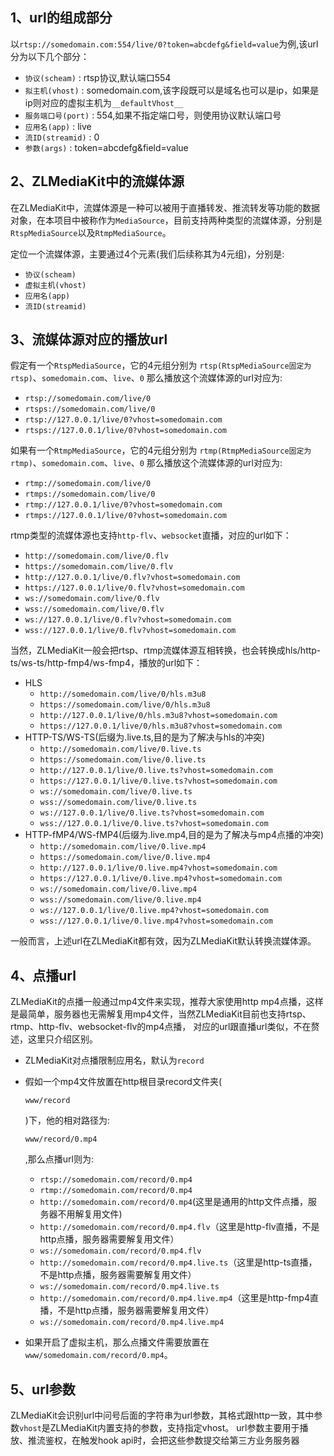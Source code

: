 ## 1、url的组成部分

以`rtsp://somedomain.com:554/live/0?token=abcdefg&field=value`为例,该url分为以下几个部分：

- `协议(scheam)` : rtsp协议,默认端口554
- `拟主机(vhost)` : somedomain.com,该字段既可以是域名也可以是ip，如果是ip则对应的虚拟主机为`__defaultVhost__`
- `服务端口号(port)` : 554,如果不指定端口号，则使用协议默认端口号
- `应用名(app)` : live
- `流ID(streamid)` : 0
- `参数(args)` : token=abcdefg&field=value

## 2、ZLMediaKit中的流媒体源

在ZLMediaKit中，流媒体源是一种可以被用于直播转发、推流转发等功能的数据对象，在本项目中被称作为`MediaSource`，目前支持两种类型的流媒体源，分别是`RtspMediaSource`以及`RtmpMediaSource`。

定位一个流媒体源，主要通过4个元素(我们后续称其为4元组)，分别是:

- `协议(scheam)`
- `虚拟主机(vhost)`
- `应用名(app)`
- `流ID(streamid)`

## 3、流媒体源对应的播放url

假定有一个`RtspMediaSource`，它的4元组分别为 `rtsp(RtspMediaSource固定为rtsp)`、`somedomain.com`、`live`、`0` 那么播放这个流媒体源的url对应为:

- `rtsp://somedomain.com/live/0`
- `rtsps://somedomain.com/live/0`
- `rtsp://127.0.0.1/live/0?vhost=somedomain.com`
- `rtsps://127.0.0.1/live/0?vhost=somedomain.com`

如果有一个`RtmpMediaSource`，它的4元组分别为 `rtmp(RtmpMediaSource固定为rtmp)`、`somedomain.com`、`live`、`0` 那么播放这个流媒体源的url对应为:

- `rtmp://somedomain.com/live/0`
- `rtmps://somedomain.com/live/0`
- `rtmp://127.0.0.1/live/0?vhost=somedomain.com`
- `rtmps://127.0.0.1/live/0?vhost=somedomain.com`

rtmp类型的流媒体源也支持`http-flv`、`websocket`直播，对应的url如下：

- `http://somedomain.com/live/0.flv`
- `https://somedomain.com/live/0.flv`
- `http://127.0.0.1/live/0.flv?vhost=somedomain.com`
- `https://127.0.0.1/live/0.flv?vhost=somedomain.com`
- `ws://somedomain.com/live/0.flv`
- `wss://somedomain.com/live/0.flv`
- `ws://127.0.0.1/live/0.flv?vhost=somedomain.com`
- `wss://127.0.0.1/live/0.flv?vhost=somedomain.com`

当然，ZLMediaKit一般会把rtsp、rtmp流媒体源互相转换，也会转换成hls/http-ts/ws-ts/http-fmp4/ws-fmp4，播放的url如下：

- HLS
  - `http://somedomain.com/live/0/hls.m3u8`
  - `https://somedomain.com/live/0/hls.m3u8`
  - `http://127.0.0.1/live/0/hls.m3u8?vhost=somedomain.com`
  - `https://127.0.0.1/live/0/hls.m3u8?vhost=somedomain.com`
- HTTP-TS/WS-TS(后缀为.live.ts,目的是为了解决与hls的冲突)
  - `http://somedomain.com/live/0.live.ts`
  - `https://somedomain.com/live/0.live.ts`
  - `http://127.0.0.1/live/0.live.ts?vhost=somedomain.com`
  - `https://127.0.0.1/live/0.live.ts?vhost=somedomain.com`
  - `ws://somedomain.com/live/0.live.ts`
  - `wss://somedomain.com/live/0.live.ts`
  - `ws://127.0.0.1/live/0.live.ts?vhost=somedomain.com`
  - `wss://127.0.0.1/live/0.live.ts?vhost=somedomain.com`
- HTTP-fMP4/WS-fMP4(后缀为.live.mp4,目的是为了解决与mp4点播的冲突)
  - `http://somedomain.com/live/0.live.mp4`
  - `https://somedomain.com/live/0.live.mp4`
  - `http://127.0.0.1/live/0.live.mp4?vhost=somedomain.com`
  - `https://127.0.0.1/live/0.live.mp4?vhost=somedomain.com`
  - `ws://somedomain.com/live/0.live.mp4`
  - `wss://somedomain.com/live/0.live.mp4`
  - `ws://127.0.0.1/live/0.live.mp4?vhost=somedomain.com`
  - `wss://127.0.0.1/live/0.live.mp4?vhost=somedomain.com`

一般而言，上述url在ZLMediaKit都有效，因为ZLMediaKit默认转换流媒体源。

## 4、点播url

ZLMediaKit的点播一般通过mp4文件来实现，推荐大家使用http mp4点播，这样是最简单，服务器也无需解复用mp4文件，当然ZLMediaKit目前也支持rtsp、rtmp、http-flv、websocket-flv的mp4点播， 对应的url跟直播url类似，不在赘述，这里只介绍区别。

- ZLMediaKit对点播限制应用名，默认为`record`

- 假如一个mp4文件放置在http根目录record文件夹(

  ```
  www/record
  ```

  )下，他的相对路径为:

  ```
  www/record/0.mp4
  ```

  ,那么点播url则为:

  - `rtsp://somedomain.com/record/0.mp4`
  - `rtmp://somedomain.com/record/0.mp4`
  - `http://somedomain.com/record/0.mp4`(这里是通用的http文件点播，服务器不用解复用文件)
  - `http://somedomain.com/record/0.mp4.flv`（这里是http-flv直播，不是http点播，服务器需要解复用文件）
  - `ws://somedomain.com/record/0.mp4.flv`
  - `http://somedomain.com/record/0.mp4.live.ts`（这里是http-ts直播，不是http点播，服务器需要解复用文件）
  - `ws://somedomain.com/record/0.mp4.live.ts`
  - `http://somedomain.com/record/0.mp4.live.mp4`（这里是http-fmp4直播，不是http点播，服务器需要解复用文件）
  - `ws://somedomain.com/record/0.mp4.live.mp4`

- 如果开启了虚拟主机，那么点播文件需要放置在 `www/somedomain.com/record/0.mp4`。

## 5、url参数

ZLMediaKit会识别url中问号后面的字符串为url参数，其格式跟http一致，其中参数`vhost`是ZLMediaKit内置支持的参数，支持指定vhost。 url参数主要用于播放、推流鉴权，在触发hook api时，会把这些参数提交给第三方业务服务器